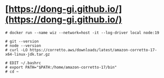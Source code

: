 # [https://dong-gi.github.io/](https://dong-gi.github.io/)

```
# docker run --name wiz --network=host -it --log-driver local node:19

# git --version
# node --version
# curl -LO https://corretto.aws/downloads/latest/amazon-corretto-17-x64-linux-jdk.tar.gz

# EDIT ~/.bashrc
# export PATH="$PATH:/home/amazon-corretto-17/bin"
# cd ~
```